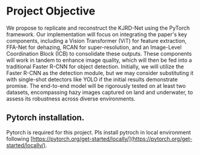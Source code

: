 # Project Objective

We propose to replicate and reconstruct the KJRD-Net using the PyTorch framework. Our implementation will focus on integrating the paper's key components, including a Vision Transformer (ViT) for feature extraction, FFA-Net for dehazing, RCAN for super-resolution, and an Image-Level Coordination Block (ICB) to consolidate these outputs. These components will work in tandem to enhance image quality, which will then be fed into a traditional Faster R-CNN for object detection. Initially, we will utilize the Faster R-CNN as the detection module, but we may consider substituting it with single-shot detectors like YOLO if the initial results demonstrate promise. The end-to-end model will be rigorously tested on at least two datasets, encompassing hazy images captured on land and underwater, to assess its robustness across diverse environments. 

## Pytorch installation.
Pytorch is required for this project.
Pls install pytroch in local environment following [https://pytorch.org/get-started/locally/](https://pytorch.org/get-started/locally/).